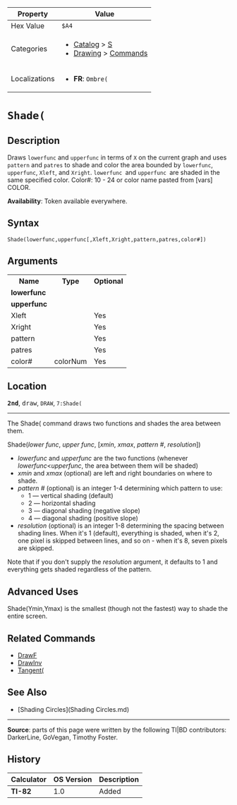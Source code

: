 | Property      | Value |
|---------------|-------|
| Hex Value     | `$A4`|
| Categories    | <ul><li>[Catalog](<../categories/Catalog.md>) > [S](<../categories/Catalog.md#S>)</li><li>[Drawing](<../categories/Drawing.md>) > [Commands](<../categories/Drawing.md#Commands>)</li></ul> |
| Localizations | <ul><li><b>FR</b>: `Ombre(`</li></ul> |

# `Shade(`

## Description
Draws `lowerfunc` and `upperfunc` in terms of `X` on the current graph and uses `pattern` and `patres` to shade and color the area bounded by `lowerfunc`, `upperfunc`, `Xleft`, and `Xright`. `lowerfunc `and `upperfunc `are shaded in the same specified color.
Color#: 10 - 24 or color name pasted from [vars] COLOR.


<b>Availability</b>: Token available everywhere.

## Syntax
`Shade(lowerfunc,upperfunc[,Xleft,Xright,pattern,patres,color#])`

## Arguments
<table>
<tr><th>Name</th><th>Type</th><th>Optional</th></tr>

<tr><td><b>lowerfunc</b></td><td></td><td></td></tr>

<tr><td><b>upperfunc</b></td><td></td><td></td></tr>

<tr><td>Xleft</td><td></td><td>Yes</td></tr>

<tr><td>Xright</td><td></td><td>Yes</td></tr>

<tr><td>pattern</td><td></td><td>Yes</td></tr>

<tr><td>patres</td><td></td><td>Yes</td></tr>

<tr><td>color#</td><td>colorNum</td><td>Yes</td></tr>

</table>

## Location
<tt><kbd><b>2nd</b></kbd></tt>, <kbd>draw</kbd>, `DRAW`, `7:Shade(`
<hr>

The Shade( command draws two functions and shades the area between them.

Shade(_lower func_, _upper func_, [_xmin_, _xmax_, _pattern #_, _resolution_])

*   _lowerfunc_ and _upperfunc_ are the two functions (whenever _lowerfunc_<_upperfunc_, the area between them will be shaded)
*   _xmin_ and _xmax_ (optional) are left and right boundaries on where to shade.
*   _pattern #_ (optional) is an integer 1-4 determining which pattern to use:
    *   1 — vertical shading (default)
    *   2 — horizontal shading
    *   3 — diagonal shading (negative slope)
    *   4 — diagonal shading (positive slope)
*   _resolution_ (optional) is an integer 1-8 determining the spacing between shading lines. When it's 1 (default), everything is shaded, when it's 2, one pixel is skipped between lines, and so on - when it's 8, seven pixels are skipped.

Note that if you don't supply the _resolution_ argument, it defaults to 1 and everything gets shaded regardless of the pattern.

## Advanced Uses

Shade(Ymin,Ymax) is the smallest (though not the fastest) way to shade the entire screen.

## Related Commands

*   [DrawF](DrawF.md)
*   [DrawInv](DrawInv.md)
*   [Tangent(](Tangent\(.md)

## See Also

*   [Shading Circles](Shading Circles.md)

* * *

**Source**: parts of this page were written by the following TI|BD contributors: DarkerLine, GoVegan, Timothy Foster.

## History
| Calculator | OS Version | Description |
|------------|------------|-------------|
| <b>TI-82</b> | 1.0 | Added |


